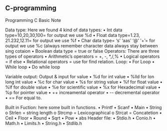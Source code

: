 ## C-programming
Programming C Basic Note

Data type: Here we found 4 kind of data types:
•	Int data type=10,20,30,100= for output we use %d
•	Float data type=1.23, 21.232,12.11= for output we use %f
•	Char data type= ‘s’ ‘aas’ ‘@’ ‘+’= for output we use %c (always remember character data always stay between sing cotaion
•	Boolean data type = true or false
Operators: There are three types of operators
•	Arithmetic’s operators = +, -, *,/,%
•	Logical operators = if else
•	Relational operators = use for find relation.
Loop: 
•	For Loop
•	While loop
•	Do while loop

Variable output: Output & input for value
•	%d for int value
•	%lld for lon long int value
•	%c for char value
•	%s for string value
•	%f for float value
•	%lf for double value
•	%e for scientific value
•	%x for Hexadecimal value
•	%p for pointer value
•	++ increamental operator 
•	-- decremental operator
•	== For equal to.



Built in Fuction: here some built in functions.
•	Printf
•	Scanf
•	Main
•	String
o	Strlen = string length
o	Strcmp = Lexicographical
o	Strcat = Concatetion
•	Ceil
•	Floor
•	Round
•	Sqrt
•	Pow
•	abs
Header file:
•	Stdio.h
•	Conio.h
•	Math.h
•	Limits.h
•	String.h
•	Stdlib.h

